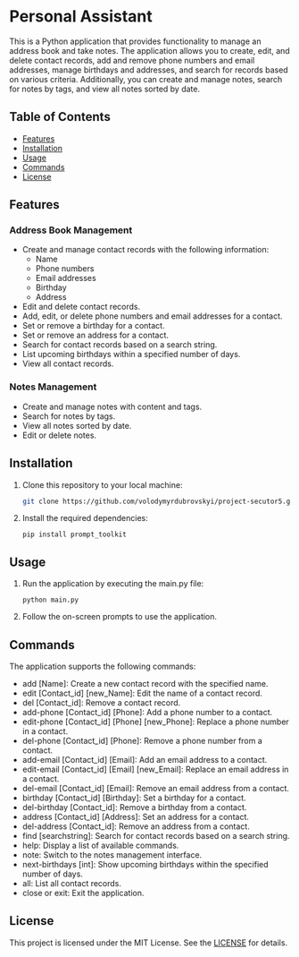  # Personal Assistant

This is a Python application that provides functionality to manage an address book and take notes. The application allows you to create, edit, and delete contact records, add and remove phone numbers and email addresses, manage birthdays and addresses, and search for records based on various criteria. Additionally, you can create and manage notes, search for notes by tags, and view all notes sorted by date.

## Table of Contents

- [Features](#features)
- [Installation](#installation)
- [Usage](#usage)
- [Commands](#commands)
- [License](#license)

## Features

### Address Book Management

- Create and manage contact records with the following information:
  - Name
  - Phone numbers
  - Email addresses
  - Birthday
  - Address
- Edit and delete contact records.
- Add, edit, or delete phone numbers and email addresses for a contact.
- Set or remove a birthday for a contact.
- Set or remove an address for a contact.
- Search for contact records based on a search string.
- List upcoming birthdays within a specified number of days.
- View all contact records.

### Notes Management

- Create and manage notes with content and tags.
- Search for notes by tags.
- View all notes sorted by date.
- Edit or delete notes.

## Installation

1. Clone this repository to your local machine:

   ```bash
   git clone https://github.com/volodymyrdubrovskyi/project-secutor5.git
   ```
2. Install the required dependencies:

    ```
    pip install prompt_toolkit
    ```
## Usage

1. Run the application by executing the main.py file:

    ```
    python main.py
    ```
2. Follow the on-screen prompts to use the application.

## Commands
The application supports the following commands:

- add [Name]: Create a new contact record with the specified name.
- edit [Contact_id] [new_Name]: Edit the name of a contact record.
- del [Contact_id]: Remove a contact record.
- add-phone [Contact_id] [Phone]: Add a phone number to a contact.
- edit-phone [Contact_id] [Phone] [new_Phone]: Replace a phone number in a contact.
- del-phone [Contact_id] [Phone]: Remove a phone number from a contact.
- add-email [Contact_id] [Email]: Add an email address to a contact.
- edit-email [Contact_id] [Email] [new_Email]: Replace an email address in a contact.
- del-email [Contact_id] [Email]: Remove an email address from a contact.
- birthday [Contact_id] [Birthday]: Set a birthday for a contact.
- del-birthday [Contact_id]: Remove a birthday from a contact.
- address [Contact_id] [Address]: Set an address for a contact.
- del-address [Contact_id]: Remove an address from a contact.
- find [searchstring]: Search for contact records based on a search string.
- help: Display a list of available commands.
- note: Switch to the notes management interface.
- next-birthdays [int]: Show upcoming birthdays within the specified number of days.
- all: List all contact records.
- close or exit: Exit the application.

## License
This project is licensed under the MIT License. See the [LICENSE](#https://opensource.org/license/mit/) for details.